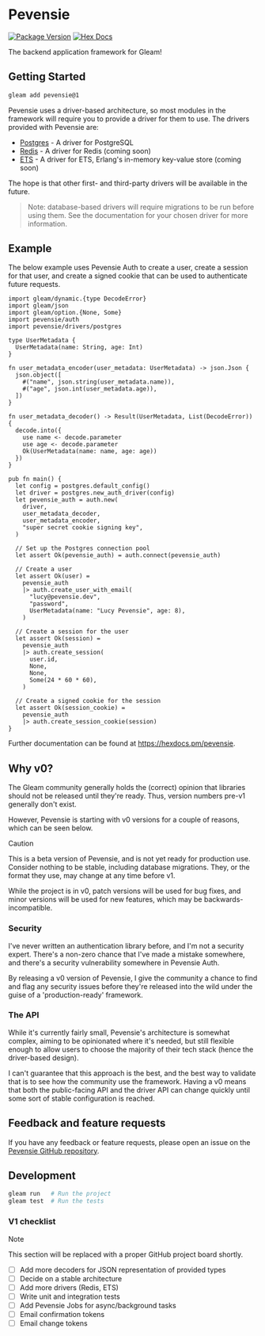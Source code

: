 # Pevensie

[![Package Version](https://img.shields.io/hexpm/v/pevensie)](https://hex.pm/packages/pevensie)
[![Hex Docs](https://img.shields.io/badge/hex-docs-ffaff3)](https://hexdocs.pm/pevensie/)

The backend application framework for Gleam!

## Getting Started

```sh
gleam add pevensie@1
```

Pevensie uses a driver-based architecture, so most modules in the framework will
require you to provide a driver for them to use. The drivers provided with
Pevensie are:

- [Postgres](/pevensie/drivers/postgres.html) - A driver for PostgreSQL
- [Redis](/pevensie/drivers/redis.html) - A driver for Redis (coming soon)
- [ETS](/pevensie/drivers/ets.html) - A driver for ETS, Erlang's in-memory key-value store (coming soon)

The hope is that other first- and third-party drivers will be available in the
future.

> Note: database-based drivers will require migrations to be run before using
> them. See the documentation for your chosen driver for more information.

## Example

The below example uses Pevensie Auth to create a user, create a session for that
user, and create a signed cookie that can be used to authenticate future requests.

```gleam
import gleam/dynamic.{type DecodeError}
import gleam/json
import gleam/option.{None, Some}
import pevensie/auth
import pevensie/drivers/postgres

type UserMetadata {
  UserMetadata(name: String, age: Int)
}

fn user_metadata_encoder(user_metadata: UserMetadata) -> json.Json {
  json.object([
    #("name", json.string(user_metadata.name)),
    #("age", json.int(user_metadata.age)),
  ])
}

fn user_metadata_decoder() -> Result(UserMetadata, List(DecodeError)) {
  decode.into({
    use name <- decode.parameter
    use age <- decode.parameter
    Ok(UserMetadata(name: name, age: age))
  })
}

pub fn main() {
  let config = postgres.default_config()
  let driver = postgres.new_auth_driver(config)
  let pevensie_auth = auth.new(
    driver,
    user_metadata_decoder,
    user_metadata_encoder,
    "super secret cookie signing key",
  )

  // Set up the Postgres connection pool
  let assert Ok(pevensie_auth) = auth.connect(pevensie_auth)

  // Create a user
  let assert Ok(user) =
    pevensie_auth
    |> auth.create_user_with_email(
      "lucy@pevensie.dev",
      "password",
      UserMetadata(name: "Lucy Pevensie", age: 8),
    )

  // Create a session for the user
  let assert Ok(session) =
    pevensie_auth
    |> auth.create_session(
      user.id,
      None,
      None,
      Some(24 * 60 * 60),
    )

  // Create a signed cookie for the session
  let assert Ok(session_cookie) =
    pevensie_auth
    |> auth.create_session_cookie(session)
}
```

Further documentation can be found at <https://hexdocs.pm/pevensie>.

## Why v0?

The Gleam community generally holds the (correct) opinion that libraries should not be
released until they're ready. Thus, version numbers pre-v1 generally don't exist.

However, Pevensie is starting with v0 versions for a couple of reasons, which can be
seen below.

> [!CAUTION]
> This is a beta version of Pevensie, and is not yet ready for production use.
> Consider nothing to be stable, including database migrations. They, or the
> format they use, may change at any time before v1.

While the project is in v0, patch versions will be used for bug fixes, and minor
versions will be used for new features, which may be backwards-incompatible.

### Security

I've never written an authentication library before, and I'm not a security expert.
There's a non-zero chance that I've made a mistake somewhere, and there's a security
vulnerability somewhere in Pevensie Auth.

By releasing a v0 version of Pevensie, I give the community a chance to find and flag
any security issues before they're released into the wild under the guise of a
'production-ready' framework.

### The API

While it's currently fairly small, Pevensie's architecture is somewhat complex, aiming
to be opinionated where it's needed, but still flexible enough to allow users to choose
the majority of their tech stack (hence the driver-based design).

I can't guarantee that this approach is the best, and the best way to validate that is
to see how the community use the framework. Having a v0 means that both the
public-facing API and the driver API can change quickly until some sort of stable
configuration is reached.

## Feedback and feature requests

If you have any feedback or feature requests, please open an issue on the
[Pevensie GitHub repository](https://github.com/Pevensie/pevensie).

## Development

```sh
gleam run   # Run the project
gleam test  # Run the tests
```

### V1 checklist

> [!NOTE]
> This section will be replaced with a proper GitHub project board shortly.

- [ ] Add more decoders for JSON representation of provided types
- [ ] Decide on a stable architecture
- [ ] Add more drivers (Redis, ETS)
- [ ] Write unit and integration tests
- [ ] Add Pevensie Jobs for async/background tasks
- [ ] Email confirmation tokens
- [ ] Email change tokens
